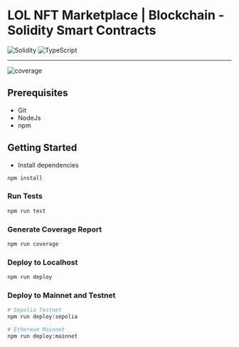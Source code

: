 # LOL NFT Marketplace | Blockchain - Solidity Smart Contracts

<img alt="Solidity" src="https://img.shields.io/badge/Solidity-e6e6e6?style=for-the-badge&logo=solidity&logoColor=black"/> <img alt="TypeScript" src="https://img.shields.io/badge/typescript-%23007ACC.svg?style=for-the-badge&logo=typescript&logoColor=white"/>
<hr/>

<!--START_SECTION:coverage-->
![coverage](https://badgen.net/static/Coverage/80%25/green)
<!--END_SECTION:coverage-->
## Prerequisites

- Git
- NodeJs
- npm

## Getting Started

- Install dependencies

```sh
npm install
```

### Run Tests

```sh
npm run test
```

### Generate Coverage Report

```sh
npm run coverage
```

### Deploy to Localhost

```sh
npm run deploy
```

### Deploy to Mainnet and Testnet

```sh
# Sepolia Testnet
npm run deploy:sepolia
```


```sh
# Ethereum Mainnet
npm run deploy:mainnet
```

